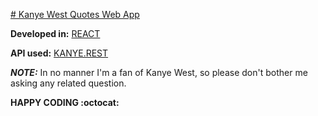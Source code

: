 <u> # Kanye West Quotes Web App </u>

**Developed in:** [REACT]( https://github.com/facebook/react )

**API used:** [KANYE.REST]( https://github.com/ajzbc/kanye.rest )

***NOTE:*** In no manner I'm a fan of Kanye West, so please don't bother me asking any related question.

**HAPPY CODING :octocat:**


